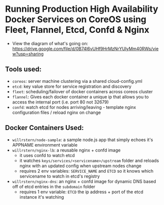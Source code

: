 # Running Production High Availability Docker Services on CoreOS using Fleet, Flannel, Etcd, Confd & Nginx

- View the diagram of what's going on: https://drive.google.com/file/d/0B74l6vUHf9HrMzNrYUlyMm40RWs/view?usp=sharing

## Tools used:
- `coreos`: server machine clustering via a shared cloud-config.yml
- `etcd`: key value store for service registration and discovery
- `fleet`: scheduling/failover of docker containers across coreos cluster
- `flannel`: Gives each docker container a unique ip that allows you to access the internal port (i.e. port 80 not 32679)
- `confd`: watch etcd for nodes arriving/leaving - template nginx configuration files / reload nginx on change

## Docker Containers Used:
- `willrstern/node-sample`: a sample node.js app that simply echoes it's APPNAME environment variable
- `willrstern/nginx-lb`: a reusable nginx + confd image
  - it uses confd to watch etcd
  - it watches `keys/services/<servicename>/upstream` folder and reloads nginx with an updated config when upstream nodes change
  - requires 2 env variables: `SERVICE_NAME` and `ETCD` so it knows which servicename to watch in etcd's registry
- `willrstern/nginx-dns`: an nginx + confd image for dynamic DNS based off of etcd entries in the `subdomain` folder
  - requires 1 env variable: `ETCD` the ip address + port of the etcd instance it's watching
